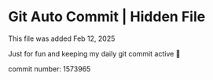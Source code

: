 # Git Auto Commit | Hidden File

This file was added Feb 12, 2025

Just for fun and keeping my daily git commit active 🤪

commit number: 1573965
